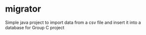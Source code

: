 # migrator
Simple java project to import data from a csv file and insert it into a database for Group C project
